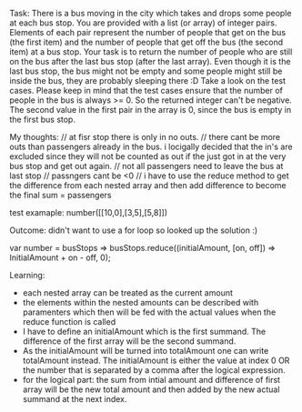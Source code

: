 Task:
There is a bus moving in the city which takes and drops some people at each bus stop.
You are provided with a list (or array) of integer pairs. Elements of each pair represent the number of people that get on the bus (the first item) and the number of people that get off the bus (the second item) at a bus stop.
Your task is to return the number of people who are still on the bus after the last bus stop (after the last array). Even though it is the last bus stop, the bus might not be empty and some people might still be inside the bus, they are probably sleeping there :D
Take a look on the test cases.
Please keep in mind that the test cases ensure that the number of people in the bus is always >= 0. So the returned integer can't be negative.
The second value in the first pair in the array is 0, since the bus is empty in the first bus stop.

My thoughts:
  // at fisr stop there is only in no outs. 
  // there cant be more outs than passengers already in the bus. i locigally decided that the in's are excluded since they will not be counted as out if the just got in at the very bus stop and get out again.
  // not all passengers need to leave the bus at last stop
  // passngers cant be <0
  // i have to use the reduce method to get the difference from each nested array and then add difference to become the final sum = passengers
  
test examaple: number([[10,0],[3,5],[5,8]])

Outcome: didn't want to use a for loop so looked up the solution :)

var number = busStops => busStops.reduce((initialAmount, [on, off]) => InitialAmount + on - off, 0);

Learning: 
- each nested array can be treated as the current amount 
- the elements within the nested amounts can be described with paramenters which then will be fed with the actual values when the reduce function is called
- I have to define an initialAmount which is the first summand. The difference of the first array will be the second summand.
- As the initialAmount will be turned into totalAmount one can write totalAmount instead. The initialAmount is either the value at index 0 OR the number that is separated by a comma after the logical expression. 
- for the logical part: the sum from intial amount and difference of first array will be the new total amount and then added by the new actual summand at the next index.
  
